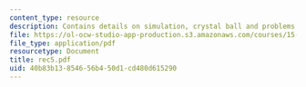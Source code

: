```yaml
---
content_type: resource
description: Contains details on simulation, crystal ball and problems.
file: https://ol-ocw-studio-app-production.s3.amazonaws.com/courses/15-063-communicating-with-data-summer-2003/40b83b13854656b450d1cd480d615290_rec5.pdf
file_type: application/pdf
resourcetype: Document
title: rec5.pdf
uid: 40b83b13-8546-56b4-50d1-cd480d615290
---
```

